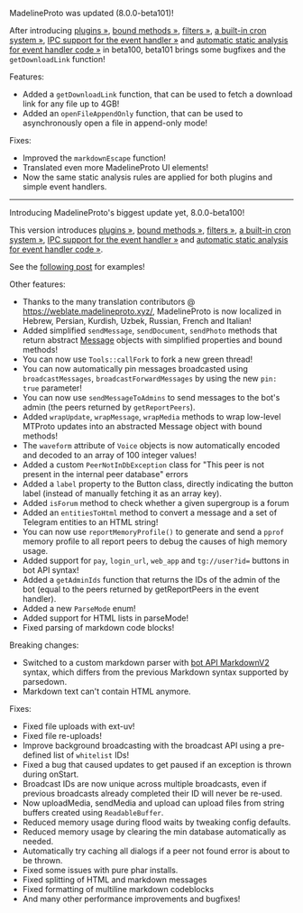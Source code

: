 MadelineProto was updated (8.0.0-beta101)!

After introducing [plugins »](https://docs.madelineproto.xyz/docs/PLUGINS.html), [bound methods »](https://docs.madelineproto.xyz/docs/UPDATES.html#bound-methods), [filters »](https://docs.madelineproto.xyz/docs/FILTERS.html), [a built-in cron system »](https://docs.madelineproto.xyz/docs/UPDATES.html#cron), [IPC support for the event handler »](https://docs.madelineproto.xyz/docs/UPDATES.html#persisting-data-and-ipc) and [automatic static analysis for event handler code »](https://docs.madelineproto.xyz/docs/UPDATES.html#automatic-static-analysis) in beta100, beta101 brings some bugfixes and the `getDownloadLink` function!

Features:
- Added a `getDownloadLink` function, that can be used to fetch a download link for any file up to 4GB!
- Added an `openFileAppendOnly` function, that can be used to asynchronously open a file in append-only mode!

Fixes:
- Improved the `markdownEscape` function!
- Translated even more MadelineProto UI elements!
- Now the same static analysis rules are applied for both plugins and simple event handlers.

---

Introducing MadelineProto's biggest update yet, 8.0.0-beta100!

This version introduces [plugins »](https://docs.madelineproto.xyz/docs/PLUGINS.html), [bound methods »](https://docs.madelineproto.xyz/docs/UPDATES.html#bound-methods), [filters »](https://docs.madelineproto.xyz/docs/FILTERS.html), [a built-in cron system »](https://docs.madelineproto.xyz/docs/UPDATES.html#cron), [IPC support for the event handler »](https://docs.madelineproto.xyz/docs/UPDATES.html#persisting-data-and-ipc) and [automatic static analysis for event handler code »](https://docs.madelineproto.xyz/docs/UPDATES.html#automatic-static-analysis).

See the [following post](https://t.me/MadelineProto/630) for examples!

Other features:
- Thanks to the many translation contributors @ https://weblate.madelineproto.xyz/, MadelineProto is now localized in Hebrew, Persian, Kurdish, Uzbek, Russian, French and Italian!
- Added simplified `sendMessage`, `sendDocument`, `sendPhoto` methods that return abstract [Message](https://docs.madelineproto.xyz/PHP/danog/MadelineProto/EventHandler/Message.html) objects with simplified properties and bound methods!
- You can now use `Tools::callFork` to fork a new green thread!
- You can now automatically pin messages broadcasted using `broadcastMessages`, `broadcastForwardMessages` by using the new `pin: true` parameter!
- You can now use `sendMessageToAdmins` to send messages to the bot's admin (the peers returned by `getReportPeers`).
- Added `wrapUpdate`, `wrapMessage`, `wrapMedia` methods to wrap low-level MTProto updates into an abstracted Message object with bound methods!
- The `waveform` attribute of `Voice` objects is now automatically encoded and decoded to an array of 100 integer values!
- Added a custom `PeerNotInDbException` class for "This peer is not present in the internal peer database" errors
- Added a `label` property to the Button class, directly indicating the button label (instead of manually fetching it as an array key).
- Added `isForum` method to check whether a given supergroup is a forum
- Added an `entitiesToHtml` method to convert a message and a set of Telegram entities to an HTML string!	
- You can now use `reportMemoryProfile()` to generate and send a `pprof` memory profile to all report peers to debug the causes of high memory usage.
- Added support for `pay`, `login_url`, `web_app` and `tg://user?id=` buttons in bot API syntax!
- Added a `getAdminIds` function that returns the IDs of the admin of the bot (equal to the peers returned by getReportPeers in the event handler).
- Added a new `ParseMode` enum!
- Added support for HTML lists in parseMode!
- Fixed parsing of markdown code blocks!

Breaking changes:
- Switched to a custom markdown parser with [bot API MarkdownV2](https://core.telegram.org/bots/api#markdownv2-style) syntax, which differs from the previous Markdown syntax supported by parsedown.
- Markdown text can't contain HTML anymore.

Fixes:
- Fixed file uploads with ext-uv!
- Fixed file re-uploads!
- Improve background broadcasting with the broadcast API using a pre-defined list of `whitelist` IDs!
- Fixed a bug that caused updates to get paused if an exception is thrown during onStart.
- Broadcast IDs are now unique across multiple broadcasts, even if previous broadcasts already completed their ID will never be re-used.
- Now uploadMedia, sendMedia and upload can upload files from string buffers created using `ReadableBuffer`.
- Reduced memory usage during flood waits by tweaking config defaults.
- Reduced memory usage by clearing the min database automatically as needed.
- Automatically try caching all dialogs if a peer not found error is about to be thrown.
- Fixed some issues with pure phar installs.
- Fixed splitting of HTML and markdown messages
- Fixed formatting of multiline markdown codeblocks
- And many other performance improvements and bugfixes!
